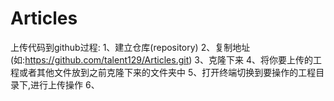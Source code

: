 # Articles
上传代码到github过程:
    1、建立仓库(repository)
    2、复制地址(如:https://github.com/talent129/Articles.git)
    3、克隆下来
    4、将你要上传的工程或者其他文件放到之前克隆下来的文件夹中
    5、打开终端切换到要操作的工程目录下,进行上传操作
    6、